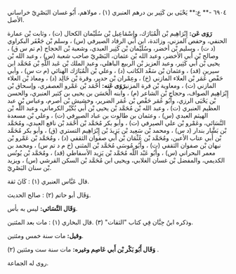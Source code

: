 ٦٩٠٤ -** ع:** يَحْيَى بن كَثِير بن درهم العنبري (١) ، مولاهم، أَبُو غسان البَصْرِيّ خراساني الأصل.

**رَوَى عَن:** إِبْرَاهِيم بْن الْمُبَارَك، وإِسْمَاعِيل بْن سُلَيْمان الكحال (ت) ، وثابت بْن عمارة الحنفي، وحفص المزني، وزائدة، ابن أَبي الرقاد الصيرفي (س) ، وسلم بْن جَعْفَر البكراوي (د ت) ، وسليم بْن أخضر، وسُلَيْمان بْن كَثِير العبدي، وشعبة بْن الحجاج (م تم س ق) ، وصالح بْن أَبي الأخضر، وعبد الله بْن عثمان، البَصْرِيّ صاحب شعبة (س) ، وعبد الله بْن يحيى بْن أَبي كَثِير، وعبد العزيز بْن الربيع الباهلي، وعبد الملك بْن عَبد اللَّهِ بْن مُحَمَّد ابن سيرين (قد) ، وعثمان بْن سَعْد الكاتب (د) ، وعلي بْن الْمُبَارَك الهنائي (م ت س) ، وأبي حَفْص عُمَر بْن العلاء المازني (خ) ، وعِمْران بْن حدير، وقرة بْن خَالِد (د) ، ومعاذ بْن العلاء المازني (ت) ، ومعاوية بْن قرة المزني**رَوَى عَنه:** أَحْمَد بْن عَمْرو العصفري، وإسحاق بْن إِبْرَاهِيم الصواف، وحجاج بْن الشاعر (م) ، وابنه الْحَسَن بن يحيى بن كثير العنبري، والحسن بْن يَحْيَى الرزي، وأَبُو عُمَر حَفْص بْن عُمَر الضرير، وخشيش بْن أصرم، وعباس بْن عبد العظيم العنبري (ت) ، وعبد الله بْن مُحَمَّد بْن يحيى بْن أَبي بُكَيْر الكرماني، وعبد اللَّه بْن الهيثم العبدي (س) ، وعثمان بن طالوت بن عباد الصيرفي (ت) ، وعلي بْن مسعدة النَّسَائي، وعَمْرو بْن علي الصيرفي (ت) ، وأبو بكر مُحَمَّد بْن أَحْمَد بْن نافع العبدي، ومُحَمَّد بْن بَشَّار بندار (د س) ، ومحمد بْن سَعِيد بْن يَزِيدَ بْن إِبْرَاهِيم التستري (ق) ، وأبو بكر مُحَمَّد بْن أَبي عتاب الأعين، ومُحَمَّد بْن عُثْمَان بْن أَبي صفوان الثقفي (د) ، ومُحَمَّد بْن عَمْرو بْن نبهان بْن صفوان الثقفي (ت) ، وأَبُو مُوسَى مُحَمَّد بْن المثنى (خ م د تم س) ، ومحمد بن معمر البحراني (س) ، وأَبُو عَبْد اللَّه مُحَمَّد بْن يَزِيد الأسفاطي (قد) ، ومُحَمَّد بْن يُونُس الكديمي، والمفضل بْن غسان الغلابي، ويحيى ابن مُحَمَّد بْن السكن القرشي (س) ، ويزيد بْن سنان البَصْرِيّ.

قال عَبَّاس العنبري (١) : كَانَ ثقة.

وَقَال أبو حاتم (٢) : صالح الحديث.

**وَقَال النَّسَائي:** ليس به بأس.

وذكره ابنُ حِبَّان فِي كتاب "الثقات" (٣) .قال البخاري (١) : مات بعد المئتين.

**وقيل:** مات سنة خمس ومئتين.

**وَقَال أَبُو بَكْر بْن أَبي عَاصِم وغيره:** مات سنة ست ومئتين (٢) .

روى له الجماعة.